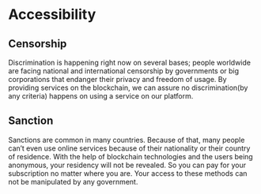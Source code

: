 # Accessibility
## Censorship
Discrimination is happening right now on several bases; people worldwide are facing national and international censorship by governments or big corporations that endanger their privacy and freedom of usage. By providing services on the blockchain, we can assure no discrimination(by any criteria) happens on using a service on our platform.
## Sanction
Sanctions are common in many countries. Because of that, many people can’t even use online services because of their nationality or their country of residence. With the help of blockchain technologies and the users being anonymous, your residency will not be revealed. So you can pay for your subscription no matter where you are. Your access to these methods can not be manipulated by any government.
